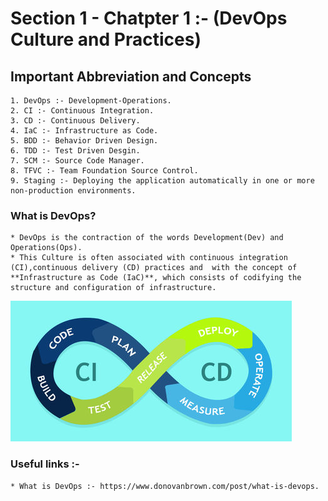 # Section 1 - Chatpter 1  :- (DevOps Culture and Practices)

## Important Abbreviation and Concepts
    1. DevOps :- Development-Operations.
    2. CI :- Continuous Integration.
    3. CD :- Continuous Delivery.
    4. IaC :- Infrastructure as Code.
    5. BDD :- Behavior Driven Design.
    6. TDD :- Test Driven Desgin.
    7. SCM :- Source Code Manager.
    8. TFVC :- Team Foundation Source Control.
    9. Staging :- Deploying the application automatically in one or more non-production environments.

### What is DevOps?
    * DevOps is the contraction of the words Development(Dev) and Operations(Ops).
    * This Culture is often associated with continuous integration (CI),continuous delivery (CD) practices and  with the concept of **Infrastructure as Code (IaC)**, which consists of codifying the structure and configuration of infrastructure.
![DevOps Cycle](images/DevOps_Cycle.jpg)


### Useful links :-
    * What is DevOps :- https://www.donovanbrown.com/post/what-is-devops.
